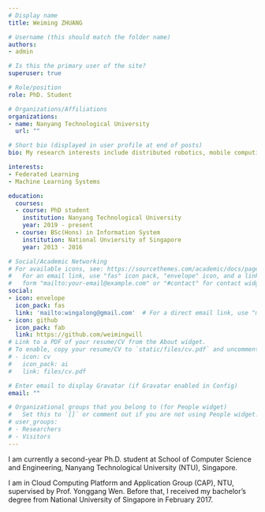 ```yaml
---
# Display name
title: Weiming ZHUANG

# Username (this should match the folder name)
authors:
- admin

# Is this the primary user of the site?
superuser: true

# Role/position
role: PhD. Student

# Organizations/Affiliations
organizations:
- name: Nanyang Technological University
  url: ""

# Short bio (displayed in user profile at end of posts)
bio: My research interests include distributed robotics, mobile computing and programmable matter.

interests:
- Federated Learning
- Machine Learning Systems

education:
  courses:
  - course: PhD student
    institution: Nanyang Technological University
    year: 2019 - present
  - course: BSc(Hons) in Information System
    institution: National Unviersity of Singapore
    year: 2013 - 2016

# Social/Academic Networking
# For available icons, see: https://sourcethemes.com/academic/docs/page-builder/#icons
#   For an email link, use "fas" icon pack, "envelope" icon, and a link in the
#   form "mailto:your-email@example.com" or "#contact" for contact widget.
social:
- icon: envelope
  icon_pack: fas
  link: 'mailto:wingalong@gmail.com'  # For a direct email link, use "mailto:test@example.org".
- icon: github
  icon_pack: fab
  link: https://github.com/weimingwill
# Link to a PDF of your resume/CV from the About widget.
# To enable, copy your resume/CV to `static/files/cv.pdf` and uncomment the lines below.
# - icon: cv
#   icon_pack: ai
#   link: files/cv.pdf

# Enter email to display Gravatar (if Gravatar enabled in Config)
email: ""

# Organizational groups that you belong to (for People widget)
#   Set this to `[]` or comment out if you are not using People widget.
# user_groups:
# - Researchers
# - Visitors
---
```


I am currently a second-year Ph.D. student at School of Computer Science and Engineering, Nanyang Technological University (NTU), Singapore. 

I am in Cloud Computing Platform and Application Group (CAP), NTU, supervised by Prof. Yonggang Wen. Before that, I received my bachelor’s degree from National University of Singapore in February 2017.
